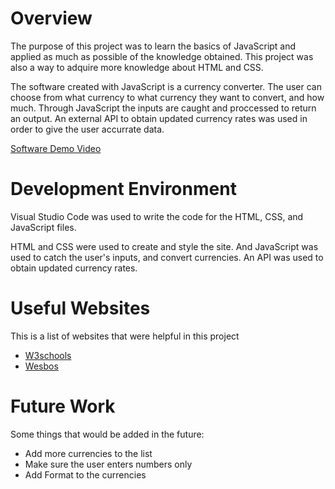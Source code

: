 # Overview

The purpose of this project was to learn the basics of JavaScript and applied as much as possible of the knowledge obtained. This project was also a way to adquire more knowledge about HTML and CSS.

The software created with JavaScript is a currency converter. The user can choose from what currency to what currency they want to convert, and how much. Through JavaScript the inputs are caught and proccessed to return an output. An external API to obtain updated currency rates was used in order to give the user accurrate data.

[Software Demo Video](https://youtu.be/cSR59BXCMmM)

# Development Environment

Visual Studio Code was used to write the code for the HTML, CSS, and JavaScript files.

HTML and CSS were used to create and style the site. And JavaScript was used to catch the user's inputs, and convert currencies. An API was used to obtain updated currency rates.

# Useful Websites

This is a list of websites that were helpful in this project

- [W3schools](https://www.w3schools.com/js/js_intro.asp)
- [Wesbos](https://wesbos.com/javascript)

# Future Work

Some things that would be added in the future:

- Add more currencies to the list
- Make sure the user enters numbers only
- Add Format to the currencies